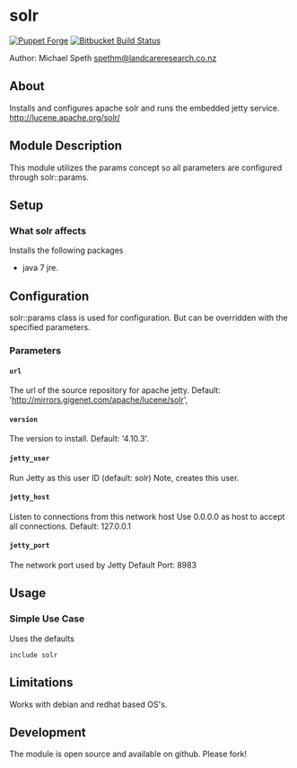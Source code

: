 # solr

[![Puppet Forge](http://img.shields.io/puppetforge/v/landcareresearch/solr.svg)](https://forge.puppetlabs.com/landcaresearch/amazon_s3)
[![Bitbucket Build Status](http://build.landcareresearch.co.nz/app/rest/builds/buildType%3A%28id%3ALinuxAdmin_PuppetSolr_PuppetSolr%29/statusIcon)](http://build.landcareresearch.co.nz/viewType.html?buildTypeId=LinuxAdmin_PuppetSolr_PuppetSolr&guest=1)

Author: Michael Speth <spethm@landcareresearch.co.nz>

## About

Installs and configures apache solr and runs the embedded jetty service.
http://lucene.apache.org/solr/

## Module Description

This module utilizes the params concept so all parameters are configured
through solr::params.

## Setup

### What solr affects

Installs the following packages
* java 7 jre.

## Configuration

solr::params class is used for configuration.
But can be overridden with the specified parameters.

### Parameters

#### `url`
The url of the source repository for apache jetty.
Default: 'http://mirrors.gigenet.com/apache/lucene/solr',

#### `version`
The version to install.
Default: '4.10.3'.

#### `jetty_user`
Run Jetty as this user ID (default: solr)
Note, creates this user.

#### `jetty_host`
Listen to connections from this network host
Use 0.0.0.0 as host to accept all connections.
Default: 127.0.0.1

#### `jetty_port`
The network port used by Jetty
Default Port: 8983

## Usage

### Simple Use Case

Uses the defaults
```
include solr
```

## Limitations

Works with debian and redhat based OS's.

## Development

The module is open source and available on github.  Please fork!
